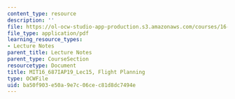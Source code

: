 ```yaml
---
content_type: resource
description: ''
file: https://ol-ocw-studio-app-production.s3.amazonaws.com/courses/16-687-private-pilot-ground-school-january-iap-2019/ba50f903e50a9e7c06cec81d8dc7494e_MIT16_687IAP19_Lec15.pdf
file_type: application/pdf
learning_resource_types:
- Lecture Notes
parent_title: Lecture Notes
parent_type: CourseSection
resourcetype: Document
title: MIT16_687IAP19_Lec15, Flight Planning
type: OCWFile
uid: ba50f903-e50a-9e7c-06ce-c81d8dc7494e
---
```

